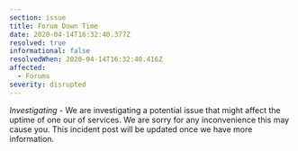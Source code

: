 ```yaml
---
section: issue
title: Forum Down Time
date: 2020-04-14T16:32:40.377Z
resolved: true
informational: false
resolvedWhen: 2020-04-14T16:32:40.416Z
affected:
  - Forums
severity: disrupted
---
```

*Investigating* - We are investigating a potential issue that might affect the uptime of one our of services. We are sorry for any inconvenience this may cause you. This incident post will be updated once we have more information.